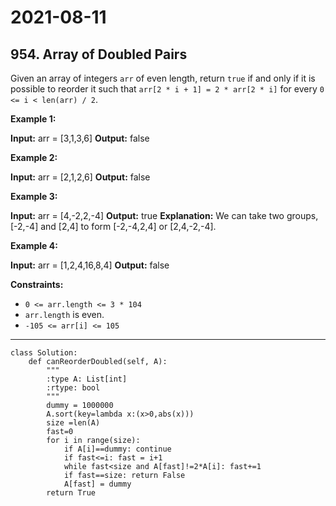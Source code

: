 # 2021-08-11

## 954. Array of Doubled Pairs

Given an array of integers `arr` of even length, return `true` if and only if it is possible to reorder it such that `arr[2 * i + 1] = 2 * arr[2 * i]` for every `0 <= i < len(arr) / 2`.

**Example 1:**

**Input:** arr = \[3,1,3,6\]
**Output:** false

**Example 2:**

**Input:** arr = \[2,1,2,6\]
**Output:** false

**Example 3:**

**Input:** arr = \[4,-2,2,-4\]
**Output:** true
**Explanation:** We can take two groups, \[-2,-4\] and \[2,4\] to form \[-2,-4,2,4\] or \[2,4,-2,-4\].

**Example 4:**

**Input:** arr = \[1,2,4,16,8,4\]
**Output:** false

**Constraints:**

- `0 <= arr.length <= 3 * 104`
- `arr.length` is even.
- `-105 <= arr[i] <= 105`

---

```py3
class Solution:
    def canReorderDoubled(self, A):
        """
        :type A: List[int]
        :rtype: bool
        """
        dummy = 1000000
        A.sort(key=lambda x:(x>0,abs(x)))
        size =len(A)
        fast=0
        for i in range(size):
            if A[i]==dummy: continue
            if fast<=i: fast = i+1
            while fast<size and A[fast]!=2*A[i]: fast+=1
            if fast==size: return False
            A[fast] = dummy
        return True
```
